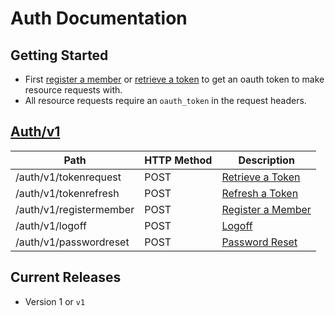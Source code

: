 # Auth Documentation

## Getting Started

* First [register a member](/MPCC/MPCC-API-DOC/blob/master/Auth/v1/Auth.md#register-a-member) or [retrieve a token](/MPCC/MPCC-API-DOC/blob/master/Auth/v1/Auth.md#retrieve-a-token) to get an oauth token to make resource requests with.
* All resource requests require an `oauth_token` in the request headers.

## [Auth/v1](/MPCC/MPCC-API-DOC/blob/master/Auth/v1/Auth.md)
<table>
    <thead>
        <tr>
            <th>Path</th>
            <th>HTTP Method</th>
            <th>Description</th>
        </tr>
    </thead>
    <tbody>
        <tr>
            <td>/auth/v1/tokenrequest</td>
            <td>POST</td>
            <td><a href="/MPCC/MPCC-API-DOC/blob/master/Auth/v1/Auth.md#retrieve-a-token">Retrieve a Token</a></td>
        </tr>
        <tr>
            <td>/auth/v1/tokenrefresh</td>
            <td>POST</td>
            <td><a href="/MPCC/MPCC-API-DOC/blob/master/Auth/v1/Auth.md#refresh-a-token">Refresh a Token</a></td>
        </tr>
        <tr>
            <td>/auth/v1/registermember</td>
            <td>POST</td>
            <td><a href="/MPCC/MPCC-API-DOC/blob/master/Auth/v1/Auth.md#register-a-member">Register a Member</a></td>
        </tr>        
		<tr>
            <td>/auth/v1/logoff</td>
            <td>POST</td>
            <td><a href="/MPCC/MPCC-API-DOC/blob/master/Auth/v1/Auth.md#logoff">Logoff</a></td>
        </tr>
		<tr>
            <td>/auth/v1/passwordreset</td>
            <td>POST</td>
            <td><a href="/MPCC/MPCC-API-DOC/blob/master/Auth/v1/Auth.md#password-reset">Password Reset</a></td>
        </tr>
    </tbody>
</table>

## Current Releases

* Version 1 or `v1` 


